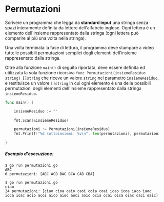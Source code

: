 # Permutazioni

Scrivere un programma che legga da **standard input** una stringa senza spazi interamente definita da lettere dell'alfabeto inglese.  Ogni lettera è un elemento dell'insieme rappresentato dalla stringa (ogni lettera può comparire al più una volta nella stringa).

Una volta terminata la fase di lettura, il programma deve stampare a video tutte le possibili permutazioni semplici degli elementi dell'insieme rappresentato dalla stringa.

Oltre alla funzione `main()` di seguito riportata, deve essere definita ed utilizzata la sola funzione ricorsiva `func Permutazioni(insiemeResiduo string) []string` che riceve un valore `string` nel parametro `insiemeResiduo`, e restituisce un valore `[]string` in cui ogni elemento è una delle possibili permutazioni degli elementi dell'insieme rappresentato dalla stringa `insiemeResiduo`.

```go
func main() {

	insiemeResiduo := ""
    
    fmt.Scan(&insiemeResiduo)

	permutazioni := Permutazioni(insiemeResiduo)
	fmt.Printf("%d sottoinsiemi: %v\n", len(permutazioni), permutazioni)

}
```

##### Esempio d'esecuzione:
```text
$ go run permutazioni.go
ABC
6 permutazioni: [ABC ACB BAC BCA CAB CBA]

$ go run permutazioni.go
ciao
24 permutazioni: [ciao cioa caio caoi coia coai icao icoa iaco iaoc ioca ioac acio acoi aico aioc aoci aoic ocia ocai oica oiac oaci oaic]
```